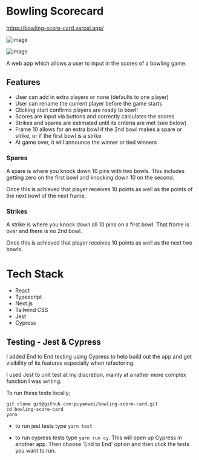 # Bowling Scorecard

https://bowling-score-card.vercel.app/

![image](https://user-images.githubusercontent.com/14803518/205291630-ff0d8145-a093-450e-bcac-753fe755a5d4.png)

![image](https://user-images.githubusercontent.com/14803518/205291586-c9673b48-8a57-454b-9e5f-9875c44c0ced.png)

A web app which allows a user to input in the scores of a bowling game.

## Features

- User can add in extra players or none (defaults to one player)
- User can rename the current player before the game starts
- Clicking start confirms players are ready to bowl!
- Scores are input via buttons and correctly calculates the scores
- Strikes and spares are estimated until its criteria are met (see below)
- Frame 10 allows for an extra bowl if the 2nd bowl makes a spare or strike, or if the first bowl is a strike
- At game over, it will announce the winner or tied winners

### Spares

A spare is where you knock down 10 pins with two bowls. This includes getting zero on the first bowl and knocking down 10 on the second.

Once this is achieved that player receives 10 points as well as the points of the next bowl of the next frame.

### Strikes

A strike is where you knock down all 10 pins on a first bowl. That frame is over and there is no 2nd bowl.

Once this is achieved that player receives 10 points as well as the next two bowls.

# Tech Stack

- React
- Typescript
- Next.js
- Tailwind CSS
- Jest
- Cypress

## Testing - Jest & Cypress

I added End to End testing using Cypress to help build out the app and get visibility of its features especially when refactoring.

I used Jest to unit test at my discretion, mainly at a rather more complex function I was writing.

To run these tests locally;

```
git clone git@github.com:puyanwei/bowling-score-card.git
cd bowling-score-card
yarn
```

- to run jest tests type `yarn test`

- to run cypress tests type `yarn run cy`. This will open up Cypress in another app. Then choose 'End to End' option and then click the tests you want to run.
